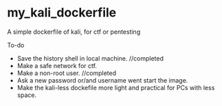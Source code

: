 # my_kali_dockerfile
A simple dockerfile of kali, for ctf or pentesting 


To-do
- Save the history shell in local machine. //completed
- Make a safe network for ctf.
- Make a non-root user. //completed
- Ask a new password or/and username went start the image.
- Make the kali-less dockefile more light and practical for PCs with less space.
